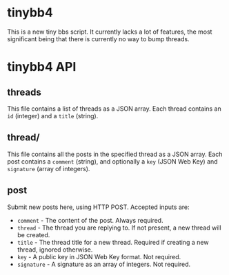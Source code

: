tinybb4
=======
This is a new tiny bbs script. It currently lacks a lot of features, the most significant being that there is currently no way to bump threads.

tinybb4 API
===========

threads
-------
This file contains a list of threads as a JSON array. Each thread contains an ```id``` (integer) and a ```title``` (string).

thread/<id>
-----------
This file contains all the posts in the specified thread as a JSON array. Each post contains a ```comment``` (string), and optionally a ```key``` (JSON Web Key) and ```signature``` (array of integers).

post
----
Submit new posts here, using HTTP POST. Accepted inputs are:

* ```comment``` - The content of the post. Always required.
* ```thread``` - The thread you are replying to. If not present, a new thread will be created.
* ```title``` - The thread title for a new thread. Required if creating a new thread, ignored otherwise.
* ```key``` - A public key in JSON Web Key format. Not required.
* ```signature``` - A signature as an array of integers. Not required.
